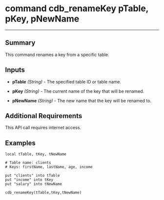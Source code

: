 # command cdb_renameKey pTable, pKey, pNewName
---
## Summary
This command renames a key from a specific table.

## Inputs
* **pTable** *(String)* - The specified table ID or table name.

* **pKey** *(String)* - The current name of the key that will be renamed.

* **pNewName** *(String)* - The new name that the key will be renamed to.

## Additional Requirements
This API call requires internet access.

## Examples
```
local tTable, tKey, tNewName

# Table name: clients
# Keys: firstName, lastName, age, income

put "clients" into tTable
put "income" into tKey
put "salary" into tNewName

cdb_renameKey(tTable,tKey,tNewName)
```